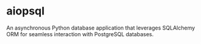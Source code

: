 # aiopsql

An asynchronous Python database application that leverages SQLAlchemy ORM for seamless interaction with PostgreSQL databases.

